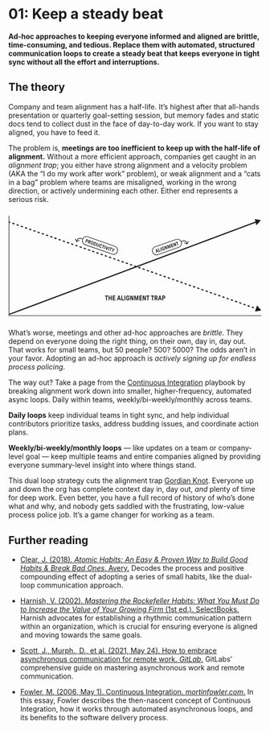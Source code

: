 # 01: Keep a steady beat

**Ad-hoc approaches to keeping everyone informed and aligned are brittle, time-consuming, and tedious. Replace them with automated, structured communication loops to create a steady beat that keeps everyone in tight sync without all the effort and interruptions.**

## The theory

Company and team alignment has a half-life. It’s highest after that all-hands presentation or quarterly goal-setting session, but memory fades and static docs tend to collect dust in the face of day-to-day work. If you want to stay aligned, you have to feed it.

The problem is, **meetings are too inefficient to keep up with the half-life of alignment.** Without a more efficient approach, companies get caught in an *alignment trap*; you either have strong alignment and a velocity problem (AKA the “I do my work after work” problem), or weak alignment and a “cats in a bag” problem where teams are misaligned, working in the wrong direction, or actively undermining each other. Either end represents a serious risk.

<svg viewBox="0 0 1600 700" xmlns="http://www.w3.org/2000/svg">
  <title>The alignment trap</title>
  <path stroke="currentColor" stroke-width="3.524" d="M3.524 32.524v629.075M1598.24 663.361H1.762"/>
  <path d="m1595.31 60.718-38.14-7.353 10.26 39.382 27.88-32.029ZM5.039 651.338c-1.823.681-2.904 2.76-2.413 4.644.49 1.884 2.366 2.858 4.189 2.177l-1.776-6.821ZM1564.71 68.412 5.039 651.338l1.776 6.821L1566.49 75.233l-1.78-6.821Z" fill="currentColor"/>
  <path d="M6.264 69.505a3.524 3.524 0 1 0-2.326 6.654l2.326-6.654ZM1598.24 629.881l-26.55-30.839-13.44 38.414 39.99-7.575ZM3.938 76.159l6.638 2.32 2.326-6.653-6.638-2.32-2.326 6.653Zm19.914 6.963 13.276 4.642 2.327-6.654-13.277-4.642-2.326 6.654Zm26.552 9.284 13.276 4.642 2.327-6.654-13.276-4.642-2.327 6.654Zm26.553 9.284 13.276 4.642 2.326-6.653-13.276-4.642-2.326 6.653Zm26.552 9.284 13.276 4.642 2.326-6.653-13.276-4.642-2.326 6.653Zm26.552 9.284 13.276 4.642 2.327-6.653-13.276-4.642-2.327 6.653Zm26.552 9.284 13.277 4.642 2.326-6.653-13.276-4.642-2.327 6.653Zm26.553 9.285 13.276 4.642 2.326-6.654-13.276-4.642-2.326 6.654Zm26.552 9.284 13.276 4.642 2.327-6.654-13.277-4.642-2.326 6.654Zm26.552 9.284 13.276 4.642 2.327-6.653-13.276-4.643-2.327 6.654Zm26.553 9.284 13.276 4.642 2.326-6.653-13.276-4.642-2.326 6.653Zm26.552 9.284 13.276 4.642 2.326-6.653-13.276-4.642-2.326 6.653Zm26.552 9.284 13.276 4.642 2.327-6.653-13.276-4.642-2.327 6.653Zm26.552 9.284 13.276 4.643 2.327-6.654-13.276-4.642-2.327 6.653Zm26.553 9.285 13.276 4.642 2.326-6.654-13.276-4.642-2.326 6.654Zm26.552 9.284 13.276 4.642 2.326-6.654-13.276-4.642-2.326 6.654Zm26.552 9.284 13.276 4.642 2.327-6.653-13.276-4.643-2.327 6.654Zm26.552 9.284 13.277 4.642 2.326-6.653-13.276-4.642-2.327 6.653Zm26.553 9.284 13.276 4.642 2.326-6.653-13.276-4.642-2.326 6.653Zm26.552 9.284 13.276 4.642 2.327-6.653-13.277-4.642-2.326 6.653Zm26.552 9.285 13.276 4.642 2.327-6.654-13.276-4.642-2.327 6.654Zm26.553 9.284 13.276 4.642 2.326-6.654-13.276-4.642-2.326 6.654Zm26.552 9.284 13.276 4.642 2.327-6.653-13.277-4.643-2.326 6.654Zm26.552 9.284 13.276 4.642 2.327-6.653-13.276-4.642-2.327 6.653Zm26.553 9.284 13.276 4.642 2.326-6.653-13.276-4.642-2.326 6.653Zm26.552 9.284 13.276 4.643 2.326-6.654-13.276-4.642-2.326 6.653Zm26.552 9.285 13.276 4.642 2.327-6.654-13.276-4.642-2.327 6.654Zm26.553 9.284 13.276 4.642 2.326-6.654-13.276-4.642-2.326 6.654Zm26.552 9.284 13.276 4.642 2.326-6.653-13.276-4.643-2.326 6.654Zm26.552 9.284 13.276 4.642 2.327-6.653-13.276-4.642-2.327 6.653Zm26.553 9.284 13.276 4.642 2.326-6.653-13.276-4.642-2.326 6.653Zm26.552 9.284 13.276 4.643 2.326-6.654-13.276-4.642-2.326 6.653Zm26.552 9.285 13.276 4.642 2.327-6.654-13.276-4.642-2.327 6.654Zm26.553 9.284 13.276 4.642 2.326-6.654-13.276-4.642-2.326 6.654Zm26.552 9.284 13.276 4.642 2.326-6.653-13.276-4.643-2.326 6.654Zm26.552 9.284 13.276 4.642 2.327-6.653-13.276-4.642-2.327 6.653Zm26.552 9.284 13.277 4.642 2.326-6.653-13.276-4.642-2.327 6.653Zm26.553 9.284 13.276 4.643 2.326-6.654-13.276-4.642-2.326 6.653Zm26.555 9.285 13.27 4.642 2.33-6.654-13.28-4.642-2.32 6.654Zm26.55 9.284 13.28 4.642 2.32-6.654-13.27-4.642-2.33 6.654Zm26.55 9.284 13.28 4.642 2.32-6.653-13.27-4.643-2.33 6.654Zm26.55 9.284 13.28 4.642 2.33-6.653-13.28-4.642-2.33 6.653Zm26.56 9.284 13.27 4.642 2.33-6.653-13.28-4.642-2.32 6.653Zm26.55 9.284 13.27 4.643 2.33-6.654-13.27-4.642-2.33 6.653Zm26.55 9.285 13.28 4.642 2.32-6.654-13.27-4.642-2.33 6.654Zm26.55 9.284 13.28 4.642 2.33-6.654-13.28-4.642-2.33 6.654Zm26.56 9.284 13.27 4.642 2.33-6.653-13.28-4.642-2.32 6.653Zm26.55 9.284 13.27 4.642 2.33-6.653-13.28-4.642-2.32 6.653Zm26.55 9.284 13.28 4.642 2.32-6.653-13.27-4.642-2.33 6.653Zm26.55 9.284 13.28 4.643 2.33-6.654-13.28-4.642-2.33 6.653Zm26.55 9.285 13.28 4.642 2.33-6.654-13.28-4.642-2.33 6.654Zm26.56 9.284 13.27 4.642 2.33-6.654-13.28-4.642-2.32 6.654Zm26.55 9.284 13.28 4.642 2.32-6.653-13.27-4.642-2.33 6.653Zm26.55 9.284 13.28 4.642 2.32-6.653-13.27-4.642-2.33 6.653Zm26.55 9.284 13.28 4.642 2.33-6.653-13.28-4.642-2.33 6.653Zm26.56 9.285 13.27 4.642 2.33-6.654-13.28-4.642-2.32 6.654Zm26.55 9.284 13.28 4.642 2.32-6.654-13.27-4.642-2.33 6.654Zm26.55 9.284 13.28 4.642 2.32-6.654-13.27-4.642-2.33 6.654Zm26.55 9.284 13.28 4.642 2.33-6.653-13.28-4.642-2.33 6.653Zm26.56 9.284 13.27 4.642 2.33-6.653-13.28-4.642-2.32 6.653Z" fill="currentColor"/>
  <rect x="477.517" y="157.244" width="232.767" height="52.524" rx="26.262" transform="rotate(19.2 477.517 157.244)" stroke="currentColor" stroke-width="3.524" fill="none"/>
  <path d="M486.167 200.797a.608.608 0 0 1-.357-.326.607.607 0 0 1-.034-.482l6.885-19.769a.606.606 0 0 1 .325-.357.612.612 0 0 1 .482-.034l6.081 2.118c1.218.424 2.219 1.086 3.003 1.986a6.228 6.228 0 0 1 1.473 3.099c.218 1.173.112 2.379-.319 3.617-.424 1.218-1.09 2.229-1.997 3.033a6.227 6.227 0 0 1-3.079 1.514c-1.174.218-2.369.115-3.587-.309l-2.756-.96a.304.304 0 0 0-.241.017c-.074.019-.128.079-.163.178l-2.483 7.129a.606.606 0 0 1-.325.357.608.608 0 0 1-.482.034l-2.426-.845Zm10.087-9.485c.499.174.994.2 1.484.08.509-.114.96-.348 1.353-.704.4-.376.69-.824.871-1.343.18-.519.228-1.04.141-1.563a2.878 2.878 0 0 0-.613-1.422 2.562 2.562 0 0 0-1.212-.859l-2.726-.949a.304.304 0 0 0-.241.017c-.074.019-.128.078-.163.178l-1.815 5.212c-.07.2-.004.334.195.404l2.726.949Zm6.235 15.169a.608.608 0 0 1-.357-.326.607.607 0 0 1-.033-.482l6.884-19.769a.608.608 0 0 1 .326-.357.612.612 0 0 1 .482-.034l5.99 2.087c1.278.445 2.309 1.117 3.093 2.017a6.015 6.015 0 0 1 1.484 3.069c.218 1.174.108 2.389-.33 3.647-.417 1.198-1.075 2.156-1.974 2.873-.872.704-1.902 1.218-3.09 1.543-.248.071-.407.172-.476.305-.061.113-.081.297-.057.551l.773 8.196c.03.301-.04.534-.21.699-.169.165-.384.202-.643.112l-2.427-.845c-.219-.077-.375-.176-.467-.297a1.21 1.21 0 0 1-.154-.524l-.74-8.386a.69.69 0 0 0-.107-.272c-.039-.081-.128-.145-.268-.194l-1.558-.543a.308.308 0 0 0-.241.017c-.074.019-.128.079-.163.179l-2.503 7.189a.61.61 0 0 1-.326.356.607.607 0 0 1-.482.034l-2.426-.845Zm9.998-9.516a2.777 2.777 0 0 0 1.543.101c.53-.107.991-.338 1.384-.694.399-.376.689-.823.87-1.343.306-.878.29-1.668-.049-2.368-.331-.72-.906-1.222-1.725-1.507l-2.636-.918a.304.304 0 0 0-.241.017c-.074.019-.128.078-.163.178l-1.815 5.212c-.069.2-.004.334.196.404l2.636.918Zm12.866 17.881c-1.397-.486-2.508-1.187-3.332-2.101a6.32 6.32 0 0 1-1.563-3.13c-.228-.953-.227-2.049.004-3.29.237-1.261.7-2.88 1.389-4.857a53.637 53.637 0 0 1 1.195-3.143c.421-.951.85-1.765 1.287-2.441.444-.696.939-1.251 1.486-1.665a6.336 6.336 0 0 1 3.17-1.483c1.213-.204 2.519-.063 3.916.424 1.378.48 2.479 1.176 3.303 2.09a6.328 6.328 0 0 1 1.563 3.131c.228.952.223 2.059-.014 3.32-.238 1.261-.697 2.869-1.379 4.826a41.02 41.02 0 0 1-1.267 3.254 14.028 14.028 0 0 1-1.255 2.35c-.437.676-.919 1.225-1.447 1.646a6.32 6.32 0 0 1-3.169 1.482c-1.213.205-2.509.067-3.887-.413Zm1.263-3.624c.698.243 1.363.296 1.994.157.65-.132 1.216-.472 1.698-1.021.278-.283.538-.675.778-1.173.268-.511.534-1.113.797-1.805.27-.712.531-1.427.781-2.146.501-1.438.86-2.567 1.078-3.386.226-.84.312-1.537.259-2.093-.037-.73-.27-1.348-.697-1.855-.408-.501-.962-.872-1.661-1.116-.719-.25-1.403-.309-2.054-.178-.63.139-1.186.483-1.669 1.031-.278.284-.55.682-.818 1.193a23.276 23.276 0 0 0-.767 1.815c-.263.692-.52 1.398-.77 2.117-.494 1.418-.853 2.546-1.079 3.386-.218.82-.304 1.517-.258 2.093.037.729.259 1.344.667 1.845.428.507 1.002.886 1.721 1.136Zm10.858 7.442a.605.605 0 0 1-.357-.326.607.607 0 0 1-.033-.482l6.884-19.769a.608.608 0 0 1 .326-.357.607.607 0 0 1 .482-.033l5.901 2.054c1.358.473 2.432 1.15 3.223 2.03.817.867 1.359 1.85 1.625 2.95.281.994.323 2.128.125 3.403-.177 1.281-.586 2.841-1.226 4.678-.424 1.218-.839 2.249-1.245 3.093a12.25 12.25 0 0 1-1.334 2.289 7.413 7.413 0 0 1-1.577 1.634c-.892.697-1.931 1.141-3.117 1.333-1.16.178-2.418.031-3.776-.442l-5.901-2.055Zm7.163-1.569c.679.236 1.34.298 1.984.187.65-.132 1.233-.455 1.748-.97.298-.277.577-.661.838-1.152.261-.492.516-1.064.765-1.716.27-.645.516-1.287.738-1.926.424-1.218.739-2.25.944-3.097.226-.839.292-1.544.199-2.114-.084-.723-.343-1.328-.778-1.816-.428-.507-.982-.879-1.66-1.115l-2.576-.897a.304.304 0 0 0-.241.017c-.074.019-.129.078-.163.178l-4.569 13.12c-.07.199-.005.334.195.404l2.576.897Zm16.692 10.279c-1.238-.431-2.28-1.073-3.124-1.927a6.052 6.052 0 0 1-1.644-3.092c-.245-1.227-.113-2.569.395-4.027l4.881-14.018a.611.611 0 0 1 .326-.357.612.612 0 0 1 .482-.034l2.426.845c.16.056.279.164.357.326a.612.612 0 0 1 .034.482l-4.882 14.018c-.222.639-.287 1.244-.195 1.813.12.557.368 1.035.744 1.435.375.399.863.703 1.462.912.938.327 1.791.321 2.558-.016.774-.358 1.328-1.016 1.661-1.974l4.882-14.018a.608.608 0 0 1 .326-.357.607.607 0 0 1 .482-.034l2.426.845c.16.056.279.164.357.326a.612.612 0 0 1 .034.482l-4.882 14.018c-.508 1.458-1.238 2.592-2.192 3.401a6.016 6.016 0 0 1-3.239 1.392c-1.192.144-2.417-.003-3.675-.441Zm18.053 6.287c-1.398-.487-2.509-1.187-3.332-2.101a6.325 6.325 0 0 1-1.563-3.13c-.228-.953-.23-2.073-.006-3.361.252-1.3.708-2.899 1.368-4.796a53.966 53.966 0 0 1 1.227-3.234c.4-.891.818-1.674 1.255-2.351.464-.689.97-1.24 1.517-1.654a6.332 6.332 0 0 1 3.17-1.483c1.213-.204 2.518-.063 3.916.424 1.358.472 2.459 1.169 3.302 2.09a6.118 6.118 0 0 1 1.643 3.192c.231 1.2.104 2.499-.383 3.897a.61.61 0 0 1-.326.356.603.603 0 0 1-.482.034l-2.486-.866a.714.714 0 0 1-.387-.336.607.607 0 0 1-.033-.482 3.552 3.552 0 0 0 .174-1.753 2.624 2.624 0 0 0-.723-1.494c-.402-.454-.922-.791-1.561-1.014-.719-.25-1.394-.306-2.024-.167-.631.138-1.197.478-1.699 1.02-.278.284-.551.682-.818 1.193a16.853 16.853 0 0 0-.797 1.805c-.263.692-.52 1.397-.77 2.116-.487 1.398-.843 2.517-1.068 3.356-.226.84-.305 1.551-.24 2.134.058.736.29 1.354.698 1.855.428.507.991.882 1.69 1.126.659.229 1.273.298 1.843.205a2.628 2.628 0 0 0 1.494-.722c.427-.389.748-.893.963-1.512a.611.611 0 0 1 .326-.357.718.718 0 0 1 .512-.023l2.486.865c.16.056.279.165.357.326a.612.612 0 0 1 .034.482c-.48 1.378-1.187 2.475-2.121 3.292a6.312 6.312 0 0 1-3.28 1.511c-1.226.178-2.518.03-3.876-.443Zm14.267 4.565a.606.606 0 0 1-.357-.325.608.608 0 0 1-.033-.482l5.726-16.445c.07-.2.005-.334-.195-.404l-3.954-1.377a.606.606 0 0 1-.357-.325.608.608 0 0 1-.033-.482l.845-2.427a.608.608 0 0 1 .325-.356.608.608 0 0 1 .482-.034l12.132 4.224a.612.612 0 0 1 .356.326c.078.162.09.322.034.482l-.845 2.426a.605.605 0 0 1-.326.357.607.607 0 0 1-.482.034l-3.953-1.377a.304.304 0 0 0-.241.017c-.074.019-.129.078-.163.178l-5.727 16.445a.608.608 0 0 1-.326.357.607.607 0 0 1-.482.033l-2.426-.845Zm11.28 3.928a.606.606 0 0 1-.357-.325.612.612 0 0 1-.034-.482l6.885-19.77a.606.606 0 0 1 .325-.357.608.608 0 0 1 .482-.033l2.427.845a.608.608 0 0 1 .356.325c.078.162.09.323.034.482l-6.884 19.77a.614.614 0 0 1-.326.357.607.607 0 0 1-.482.033l-2.426-.845Zm11.72 4.082a.591.591 0 0 1-.317-.245.667.667 0 0 1-.095-.403l1.551-21.525a.754.754 0 0 1 .258-.549.612.612 0 0 1 .603-.092l2.576.897c.3.104.437.32.413.648l-1.273 15.711c-.009.154.047.252.167.293.119.042.224 0 .312-.126l8.792-13.093c.184-.272.426-.356.725-.251l2.576.897c.24.083.378.232.416.447a.75.75 0 0 1-.139.59l-12.185 17.822a.482.482 0 0 1-.324.257.594.594 0 0 1-.401-.005l-3.655-1.273Zm12.997 4.526a.61.61 0 0 1-.356-.326.603.603 0 0 1-.034-.482l6.884-19.769a.611.611 0 0 1 .326-.357.612.612 0 0 1 .482-.034l2.426.845c.16.056.279.164.357.326a.612.612 0 0 1 .034.482l-6.885 19.769a.606.606 0 0 1-.325.357.608.608 0 0 1-.482.034l-2.427-.845Zm11.274 3.926a.608.608 0 0 1-.357-.326.612.612 0 0 1-.034-.482l5.727-16.444c.07-.2.005-.335-.195-.404l-3.954-1.377a.608.608 0 0 1-.357-.326.607.607 0 0 1-.033-.482l.844-2.426a.611.611 0 0 1 .326-.357.612.612 0 0 1 .482-.034l12.131 4.225c.16.056.279.164.357.326.078.161.09.322.034.482l-.845 2.426a.608.608 0 0 1-.326.357.607.607 0 0 1-.482.033l-3.954-1.377a.308.308 0 0 0-.241.017c-.073.019-.128.079-.162.179l-5.727 16.444a.608.608 0 0 1-.326.357.612.612 0 0 1-.482.034l-2.426-.845Zm15.762 5.489a.608.608 0 0 1-.357-.326.607.607 0 0 1-.033-.482l2.211-6.35-1.292-15.194c-.023-.255.056-.451.239-.589.202-.131.403-.162.603-.092l2.606.907c.14.049.236.127.288.235.079.095.12.232.124.413l.72 9.99c.012.094.068.158.168.193.119.042.213.03.281-.036l6.739-7.393c.136-.132.254-.214.355-.246a.47.47 0 0 1 .371-.006l2.606.908c.2.069.328.215.385.436.077.229.028.435-.149.62l-10.42 11.116-2.211 6.35a.608.608 0 0 1-.326.357.612.612 0 0 1-.482.034l-2.426-.845ZM618.41 566.392a.809.809 0 0 1-.592-.254.811.811 0 0 1-.254-.592v-23.217c0-.282-.141-.423-.423-.423h-5.582a.813.813 0 0 1-.592-.254.813.813 0 0 1-.254-.592v-3.426c0-.225.085-.423.254-.592a.812.812 0 0 1 .592-.253h17.128c.225 0 .423.084.592.253a.813.813 0 0 1 .254.592v3.426a.813.813 0 0 1-.254.592.813.813 0 0 1-.592.254h-5.583a.406.406 0 0 0-.296.127c-.084.056-.126.155-.126.296v23.217a.811.811 0 0 1-.254.592.809.809 0 0 1-.592.254h-3.426Zm15.925 0a.809.809 0 0 1-.592-.254.811.811 0 0 1-.254-.592v-27.912c0-.225.085-.423.254-.592a.812.812 0 0 1 .592-.253h3.426c.225 0 .423.084.592.253a.813.813 0 0 1 .254.592v10.573c0 .113.042.212.127.296a.403.403 0 0 0 .296.127h7.697c.14 0 .239-.042.296-.127a.406.406 0 0 0 .126-.296v-10.573c0-.225.085-.423.254-.592a.812.812 0 0 1 .592-.253h3.426c.225 0 .423.084.592.253a.813.813 0 0 1 .254.592v27.912a.811.811 0 0 1-.254.592.809.809 0 0 1-.592.254h-3.426a.809.809 0 0 1-.592-.254.811.811 0 0 1-.254-.592V554.17c0-.282-.141-.423-.422-.423h-7.697a.403.403 0 0 0-.296.127c-.085.056-.127.155-.127.296v11.376c0 .226-.099.423-.296.592-.198.17-.423.254-.677.254h-3.299Zm25.358 0a.809.809 0 0 1-.592-.254.811.811 0 0 1-.254-.592v-27.912c0-.225.085-.423.254-.592a.812.812 0 0 1 .592-.253h14.464c.225 0 .423.084.592.253a.812.812 0 0 1 .253.592v3.341a.81.81 0 0 1-.253.592.809.809 0 0 1-.592.254h-9.769a.407.407 0 0 0-.297.127c-.084.056-.126.155-.126.296v6.048c0 .282.141.423.423.423h9.388a.81.81 0 0 1 .592.253.813.813 0 0 1 .254.592v3.341a.811.811 0 0 1-.254.592.807.807 0 0 1-.592.254h-9.388a.407.407 0 0 0-.297.127c-.084.056-.126.155-.126.296v6.767c0 .282.141.422.423.422h9.896c.225 0 .422.085.592.254a.812.812 0 0 1 .253.592v3.341a.81.81 0 0 1-.253.592.81.81 0 0 1-.592.254h-14.591Zm28.308 0a.805.805 0 0 1-.677-.338c-.141-.226-.169-.48-.085-.761l8.163-27.828c.056-.225.155-.394.296-.507a.785.785 0 0 1 .507-.169h4.694c.451 0 .733.225.846.676l8.12 27.828a.813.813 0 0 1-.127.761c-.141.225-.352.338-.634.338h-3.764a.786.786 0 0 1-.508-.169.894.894 0 0 1-.296-.465l-1.607-5.54c-.084-.198-.169-.339-.253-.423-.057-.085-.17-.127-.339-.127h-7.654c-.17 0-.296.042-.381.127-.056.056-.113.183-.169.38l-1.565 5.583a.888.888 0 0 1-.296.465.786.786 0 0 1-.508.169h-3.763Zm13.194-11.588a.461.461 0 0 0 .339-.126c.084-.113.098-.254.042-.423l-2.707-10.023c-.028-.198-.141-.296-.338-.296-.169 0-.282.098-.338.296l-2.707 10.023a.688.688 0 0 0 .042.423.461.461 0 0 0 .339.126h5.328Zm13.427 11.588a.807.807 0 0 1-.592-.254.807.807 0 0 1-.254-.592v-27.912c0-.225.084-.423.254-.592a.81.81 0 0 1 .592-.253h3.425a.81.81 0 0 1 .592.253.813.813 0 0 1 .254.592v23.218c0 .282.141.423.423.423h9.642c.226 0 .423.084.592.254a.811.811 0 0 1 .254.592v3.425a.811.811 0 0 1-.254.592.807.807 0 0 1-.592.254h-14.336Zm19.741 0a.807.807 0 0 1-.592-.254.811.811 0 0 1-.254-.592v-27.912c0-.225.085-.423.254-.592a.81.81 0 0 1 .592-.253h3.425a.81.81 0 0 1 .592.253c.17.169.254.367.254.592v27.912a.807.807 0 0 1-.254.592.807.807 0 0 1-.592.254h-3.425Zm20.484.508c-1.973 0-3.693-.395-5.159-1.185a8.736 8.736 0 0 1-3.384-3.256c-.733-1.128-1.226-2.523-1.48-4.187-.254-1.691-.38-3.919-.38-6.682 0-1.804.042-3.341.126-4.609.113-1.297.296-2.467.55-3.51.282-1.072.677-1.988 1.184-2.749.818-1.382 1.946-2.467 3.384-3.257 1.466-.789 3.186-1.184 5.159-1.184 1.889 0 3.567.381 5.033 1.142 1.494.733 2.65 1.79 3.468 3.172.845 1.353 1.268 2.918 1.268 4.694a.81.81 0 0 1-.253.592.815.815 0 0 1-.593.254h-3.51a.96.96 0 0 1-.634-.254.811.811 0 0 1-.254-.592c-.028-.761-.225-1.438-.592-2.03-.338-.592-.846-1.043-1.522-1.353-.677-.339-1.481-.508-2.411-.508-1.015 0-1.903.226-2.664.677-.761.451-1.339 1.128-1.734 2.03-.226.479-.395 1.099-.508 1.861a21.575 21.575 0 0 0-.211 2.622c-.028.986-.042 1.987-.042 3.002 0 2.002.042 3.581.126 4.737.085 1.156.297 2.086.635 2.791.423.959 1.015 1.678 1.776 2.157.789.479 1.692.719 2.707.719.958 0 1.776-.183 2.453-.55a3.685 3.685 0 0 0 1.564-1.649c.367-.733.55-1.607.55-2.622v-1.565c0-.141-.042-.24-.127-.296-.056-.085-.155-.127-.296-.127h-3.552a.811.811 0 0 1-.592-.254.811.811 0 0 1-.254-.592v-3.129c0-.226.085-.423.254-.592a.807.807 0 0 1 .592-.254h8.246c.226 0 .423.084.593.254a.81.81 0 0 1 .253.592v4.905c0 2.425-.38 4.441-1.142 6.048-.761 1.607-1.874 2.805-3.341 3.595-1.437.761-3.2 1.142-5.286 1.142Zm16.479-.508a.807.807 0 0 1-.592-.254.811.811 0 0 1-.254-.592v-27.912c0-.225.085-.423.254-.592a.81.81 0 0 1 .592-.253h4.229c.254 0 .451.056.592.169.141.113.268.296.381.55l6.935 17.508c.085.197.212.282.381.254.197-.029.296-.141.296-.339v-17.297c0-.225.085-.423.254-.592a.81.81 0 0 1 .592-.253h3.425a.81.81 0 0 1 .592.253c.17.169.254.367.254.592v27.912a.807.807 0 0 1-.254.592.807.807 0 0 1-.592.254h-4.229c-.253 0-.451-.056-.592-.169-.141-.113-.268-.296-.38-.55l-6.978-17.508c-.057-.198-.184-.282-.381-.254-.169.028-.254.141-.254.338v17.297a.81.81 0 0 1-.253.592.81.81 0 0 1-.592.254h-3.426Zm25.358 0a.807.807 0 0 1-.592-.254.811.811 0 0 1-.254-.592v-27.912c0-.225.085-.423.254-.592a.81.81 0 0 1 .592-.253h5.244c.225 0 .409.056.55.169.169.113.282.296.338.55l5.371 19.58c.056.197.169.296.338.296s.282-.099.339-.296l5.328-19.58c.057-.254.155-.437.296-.55.169-.113.367-.169.592-.169h5.287c.225 0 .423.084.592.253a.813.813 0 0 1 .254.592v27.912a.811.811 0 0 1-.254.592.809.809 0 0 1-.592.254h-3.13a.809.809 0 0 1-.592-.254.811.811 0 0 1-.254-.592v-17.931c0-.226-.098-.338-.296-.338-.197-.029-.324.056-.38.253l-4.906 17.932c-.085.338-.211.578-.381.719a.742.742 0 0 1-.549.211h-2.707c-.254 0-.451-.07-.592-.211-.141-.141-.254-.381-.338-.719l-4.948-17.932c-.057-.197-.184-.282-.381-.253-.197 0-.296.112-.296.338v17.931a.811.811 0 0 1-.254.592.807.807 0 0 1-.592.254h-3.087Zm31.924 0a.81.81 0 0 1-.592-.254.81.81 0 0 1-.253-.592v-27.912c0-.225.084-.423.253-.592a.813.813 0 0 1 .592-.253h14.464c.225 0 .423.084.592.253a.813.813 0 0 1 .254.592v3.341a.811.811 0 0 1-.254.592.809.809 0 0 1-.592.254h-9.769a.403.403 0 0 0-.296.127c-.085.056-.127.155-.127.296v6.048c0 .282.141.423.423.423h9.388a.81.81 0 0 1 .592.253.813.813 0 0 1 .254.592v3.341a.811.811 0 0 1-.254.592.807.807 0 0 1-.592.254h-9.388a.403.403 0 0 0-.296.127c-.085.056-.127.155-.127.296v6.767c0 .282.141.422.423.422h9.896c.225 0 .423.085.592.254a.813.813 0 0 1 .254.592v3.341a.811.811 0 0 1-.254.592.809.809 0 0 1-.592.254h-14.591Zm21.518 0a.811.811 0 0 1-.593-.254.81.81 0 0 1-.253-.592v-27.912c0-.225.084-.423.253-.592a.814.814 0 0 1 .593-.253h4.229c.253 0 .451.056.592.169.141.113.267.296.38.55l6.936 17.508c.085.197.211.282.381.254.197-.029.296-.141.296-.339v-17.297c0-.225.084-.423.253-.592a.813.813 0 0 1 .592-.253h3.426a.81.81 0 0 1 .592.253.813.813 0 0 1 .254.592v27.912a.811.811 0 0 1-.254.592.807.807 0 0 1-.592.254h-4.229c-.254 0-.451-.056-.592-.169-.141-.113-.268-.296-.381-.55l-6.978-17.508c-.056-.198-.183-.282-.38-.254-.17.028-.254.141-.254.338v17.297a.811.811 0 0 1-.254.592.807.807 0 0 1-.592.254h-3.425Zm29.586 0a.81.81 0 0 1-.592-.254.81.81 0 0 1-.253-.592v-23.217c0-.282-.141-.423-.423-.423h-5.583a.813.813 0 0 1-.592-.254.812.812 0 0 1-.253-.592v-3.426c0-.225.084-.423.253-.592a.812.812 0 0 1 .592-.253h17.128a.81.81 0 0 1 .592.253.813.813 0 0 1 .254.592v3.426a.813.813 0 0 1-.254.592.811.811 0 0 1-.592.254h-5.582a.403.403 0 0 0-.296.127c-.085.056-.127.155-.127.296v23.217a.811.811 0 0 1-.254.592.807.807 0 0 1-.592.254h-3.426Zm29.654 0a.807.807 0 0 1-.592-.254.807.807 0 0 1-.254-.592v-23.217c0-.282-.141-.423-.423-.423h-5.583a.814.814 0 0 1-.592-.254.812.812 0 0 1-.253-.592v-3.426c0-.225.084-.423.253-.592a.813.813 0 0 1 .592-.253h17.128a.81.81 0 0 1 .592.253.813.813 0 0 1 .254.592v3.426a.813.813 0 0 1-.254.592.811.811 0 0 1-.592.254h-5.582a.403.403 0 0 0-.296.127c-.085.056-.127.155-.127.296v23.217a.811.811 0 0 1-.254.592.807.807 0 0 1-.592.254h-3.425Zm15.925 0a.807.807 0 0 1-.592-.254.811.811 0 0 1-.254-.592v-27.912c0-.225.085-.423.254-.592a.81.81 0 0 1 .592-.253h8.458c1.804 0 3.397.394 4.779 1.184a8.012 8.012 0 0 1 3.214 3.214c.789 1.381 1.184 2.96 1.184 4.736 0 1.692-.409 3.186-1.226 4.483-.79 1.269-1.861 2.368-3.215 3.299-.281.197-.437.395-.465.592-.028.169.028.409.169.719l4.568 9.98c.169.367.183.691.042.973-.141.282-.395.423-.761.423h-3.426c-.31 0-.549-.056-.719-.169a1.601 1.601 0 0 1-.423-.592l-4.609-10.235a.935.935 0 0 0-.254-.296c-.085-.084-.226-.126-.423-.126h-2.199a.407.407 0 0 0-.296.126c-.085.057-.127.156-.127.296v10.15a.807.807 0 0 1-.254.592.807.807 0 0 1-.592.254h-3.425Zm8.416-16.366c.733 0 1.395-.184 1.987-.55.621-.367 1.1-.86 1.438-1.48.338-.649.508-1.34.508-2.073 0-1.24-.367-2.227-1.1-2.96-.733-.761-1.677-1.142-2.833-1.142h-3.722a.404.404 0 0 0-.296.127c-.085.056-.127.155-.127.296v7.359c0 .282.141.423.423.423h3.722Zm13.077 16.366a.805.805 0 0 1-.677-.338c-.141-.226-.169-.48-.085-.761l8.163-27.828c.056-.225.155-.394.296-.507a.785.785 0 0 1 .507-.169h4.694c.451 0 .733.225.846.676l8.12 27.828a.813.813 0 0 1-.127.761c-.141.225-.352.338-.634.338h-3.764a.788.788 0 0 1-.508-.169.894.894 0 0 1-.296-.465l-1.607-5.54c-.084-.198-.169-.339-.253-.423-.057-.085-.17-.127-.339-.127h-7.654c-.17 0-.296.042-.381.127-.056.056-.113.183-.169.38l-1.565 5.583a.888.888 0 0 1-.296.465.785.785 0 0 1-.507.169h-3.764Zm13.194-11.588a.461.461 0 0 0 .339-.126c.084-.113.098-.254.042-.423l-2.707-10.023c-.028-.198-.141-.296-.338-.296-.169 0-.282.098-.338.296l-2.707 10.023a.688.688 0 0 0 .042.423.461.461 0 0 0 .339.126h5.328Zm13.427 11.588a.807.807 0 0 1-.592-.254.807.807 0 0 1-.254-.592v-27.912c0-.225.084-.423.254-.592a.81.81 0 0 1 .592-.253h8.585c1.72 0 3.27.394 4.652 1.184a8.3 8.3 0 0 1 3.214 3.256c.789 1.382 1.184 2.946 1.184 4.694 0 1.72-.395 3.285-1.184 4.695a8.3 8.3 0 0 1-3.214 3.256c-1.382.789-2.932 1.184-4.652 1.184h-3.891a.404.404 0 0 0-.296.127c-.085.056-.127.155-.127.296v10.065a.811.811 0 0 1-.254.592.807.807 0 0 1-.592.254h-3.425Zm8.542-16.366c.705 0 1.34-.184 1.904-.55a3.915 3.915 0 0 0 1.395-1.48c.338-.649.508-1.34.508-2.073 0-.733-.17-1.409-.508-2.03a3.831 3.831 0 0 0-1.395-1.522 3.415 3.415 0 0 0-1.904-.55h-3.848a.404.404 0 0 0-.296.127c-.085.056-.127.155-.127.296v7.359c0 .282.141.423.423.423h3.848Z" fill="currentColor"/>
  <rect x="902.244" y="237.085" width="192.767" height="52.524" rx="26.262" transform="rotate(-19.2 902.244 237.085)" stroke="currentColor" stroke-width="3.524" fill="none"/>
  <path d="M934.098 266.533a.6.6 0 0 1-.562-.073.667.667 0 0 1-.248-.518l-1.083-21.723a.683.683 0 0 1 .085-.432.585.585 0 0 1 .318-.245l3.325-1.158c.319-.111.574-.021.766.271l12.614 17.706a.61.61 0 0 1 .098.571.525.525 0 0 1-.366.396l-2.666.928a.589.589 0 0 1-.401.006.666.666 0 0 1-.324-.257l-2.505-3.527a1.02 1.02 0 0 0-.284-.237c-.061-.046-.151-.048-.271-.007l-5.421 1.888c-.12.042-.2.103-.239.184-.026.054-.034.158-.026.311l.269 4.34a.667.667 0 0 1-.095.403.595.595 0 0 1-.318.245l-2.666.928Zm6.488-11.462a.341.341 0 0 0 .208-.173c.032-.101.007-.204-.074-.31l-4.389-6.432c-.069-.132-.173-.174-.313-.126-.12.042-.175.14-.167.293l.555 7.767a.512.512 0 0 0 .135.289c.08.039.171.041.271.007l3.774-1.315Zm12.368 4.896a.607.607 0 0 1-.482-.034.605.605 0 0 1-.326-.357l-6.885-19.769a.612.612 0 0 1 .034-.482.611.611 0 0 1 .357-.326l2.426-.845a.612.612 0 0 1 .482.034c.162.078.27.197.326.357l5.726 16.444c.07.2.205.265.404.196l6.83-2.379a.612.612 0 0 1 .482.034c.161.078.27.197.325.357l.845 2.426a.607.607 0 0 1-.033.482.608.608 0 0 1-.357.326l-10.154 3.536Zm13.982-4.869a.612.612 0 0 1-.482-.034.608.608 0 0 1-.326-.357l-6.884-19.769a.607.607 0 0 1 .033-.482.608.608 0 0 1 .357-.326l2.426-.845a.612.612 0 0 1 .482.034c.162.078.27.197.326.357l6.885 19.769a.612.612 0 0 1-.034.482.608.608 0 0 1-.357.326l-2.426.845Zm14.634-4.693c-1.398.487-2.714.631-3.947.434a6.558 6.558 0 0 1-3.199-1.472c-.798-.618-1.491-1.485-2.081-2.601-.597-1.135-1.236-2.681-1.918-4.638a53.054 53.054 0 0 1-1.047-3.297c-.24-.946-.399-1.82-.476-2.621-.065-.829-.011-1.575.16-2.24a6.56 6.56 0 0 1 1.593-3.14c.844-.921 1.965-1.625 3.363-2.112 1.338-.466 2.62-.61 3.846-.432 1.239.15 2.318.614 3.238 1.391.933.75 1.619 1.754 2.057 3.012.055.16.044.32-.034.482a.611.611 0 0 1-.357.326l-2.486.865a.718.718 0 0 1-.512-.023.611.611 0 0 1-.326-.357 3.038 3.038 0 0 0-.92-1.291c-.385-.336-.856-.531-1.412-.583-.562-.073-1.173.005-1.832.235-.719.25-1.293.629-1.72 1.136-.428.507-.671 1.129-.728 1.866-.041.395-.008.876.1 1.443.101.547.266 1.183.497 1.909.223.706.46 1.418.71 2.137.494 1.418.913 2.526 1.258 3.324s.725 1.404 1.138 1.82c.536.575 1.133.938 1.79 1.09.678.144 1.376.092 2.095-.159.679-.236 1.212-.568 1.601-.994.402-.454.636-.972.702-1.554.079-.61-.007-1.274-.258-1.993l-.385-1.108c-.035-.1-.09-.16-.163-.179-.061-.046-.141-.051-.241-.017l-2.516.877a.612.612 0 0 1-.482-.034.605.605 0 0 1-.326-.357l-.772-2.216a.607.607 0 0 1 .034-.482.61.61 0 0 1 .356-.326l5.841-2.034a.607.607 0 0 1 .482.034.61.61 0 0 1 .326.356l1.21 3.475c.598 1.717.826 3.239.683 4.565-.143 1.326-.636 2.449-1.48 3.37-.83.894-1.985 1.598-3.462 2.113Zm11.546-4.424a.612.612 0 0 1-.482-.034.611.611 0 0 1-.326-.357l-6.884-19.769a.607.607 0 0 1 .034-.482.61.61 0 0 1 .356-.326l2.996-1.043c.18-.063.333-.071.461-.026s.263.143.405.295l9.231 10.691c.109.118.219.147.332.085.133-.068.175-.172.126-.312l-4.266-12.251a.607.607 0 0 1 .034-.482.608.608 0 0 1 .357-.326l2.426-.845a.608.608 0 0 1 .482.034c.161.078.27.197.326.357l6.886 19.769c.05.16.04.32-.04.482a.578.578 0 0 1-.35.326l-3 1.043c-.18.062-.33.071-.46.026s-.26-.144-.4-.296l-9.265-10.679c-.089-.126-.199-.155-.332-.086-.113.062-.145.162-.096.302l4.266 12.251a.607.607 0 0 1-.034.482.608.608 0 0 1-.357.326l-2.426.845Zm17.964-6.255a.629.629 0 0 1-.49-.033.586.586 0 0 1-.32-.357l-6.89-19.77a.627.627 0 0 1 .04-.482c.08-.161.2-.27.36-.325l3.71-1.294c.16-.055.3-.061.43-.016.15.039.27.141.38.306l8.63 12.544c.09.126.19.168.31.126.12-.041.18-.139.17-.293l-1.06-15.183c-.02-.193.01-.347.08-.462.09-.122.22-.21.37-.266l3.75-1.304a.607.607 0 0 1 .48.034c.16.078.27.197.33.357l6.88 19.769c.06.16.05.321-.03.482-.08.162-.2.27-.36.326l-2.22.772a.607.607 0 0 1-.48-.034.586.586 0 0 1-.32-.357l-4.43-12.7c-.05-.16-.15-.215-.29-.167-.15.029-.22.12-.21.274l.95 13.91c.03.261-.01.462-.09.603a.578.578 0 0 1-.34.286l-1.91.667c-.18.063-.34.062-.48-.003-.13-.065-.27-.207-.41-.426l-7.93-11.48c-.09-.126-.2-.155-.33-.086-.14.049-.18.153-.13.313l4.42 12.7c.06.16.05.321-.03.482-.08.162-.2.27-.36.326l-2.18.761Zm22.61-7.874a.598.598 0 0 1-.48-.034.604.604 0 0 1-.33-.356l-6.88-19.77a.583.583 0 0 1 .03-.482c.08-.161.2-.27.36-.326l10.24-3.567a.602.602 0 0 1 .48.034c.16.078.27.197.33.356l.82 2.367c.06.16.05.32-.03.482-.08.161-.2.27-.36.326l-6.92 2.409a.31.31 0 0 0-.18.163c-.04.061-.05.141-.01.241l1.49 4.283c.07.2.2.265.4.196l6.65-2.316a.598.598 0 0 1 .48.034c.17.078.27.197.33.356l.82 2.367c.06.159.05.32-.03.482-.08.161-.2.27-.36.325l-6.65 2.316a.293.293 0 0 0-.17.163c-.05.061-.06.141-.02.241l1.67 4.793c.07.199.2.264.4.195l7.01-2.441a.598.598 0 0 1 .48.034c.16.078.27.197.33.356l.82 2.367c.06.159.05.32-.03.482-.08.161-.2.27-.36.325l-10.33 3.599Zm15.24-5.307a.602.602 0 0 1-.48-.034.634.634 0 0 1-.33-.357l-6.88-19.769a.583.583 0 0 1 .03-.482c.08-.162.2-.27.36-.326l2.99-1.043c.18-.062.34-.071.46-.026.13.045.27.144.41.295l9.23 10.691c.11.119.22.147.33.085.13-.068.18-.172.13-.312l-4.27-12.251a.626.626 0 0 1 .04-.482c.07-.162.19-.27.35-.326l2.43-.845a.607.607 0 0 1 .48.034c.16.078.27.197.33.357l6.88 19.769c.06.16.04.32-.03.482-.08.162-.2.27-.36.326l-3 1.043c-.18.062-.33.071-.46.026a1.12 1.12 0 0 1-.4-.295l-9.26-10.68c-.09-.126-.2-.155-.33-.086-.12.062-.15.162-.1.302l4.27 12.251c.05.16.04.321-.04.482-.08.162-.2.27-.36.326l-2.42.845Zm20.95-7.298a.602.602 0 0 1-.48-.033.586.586 0 0 1-.32-.357l-5.73-16.445c-.07-.199-.2-.265-.4-.195l-3.96 1.377a.607.607 0 0 1-.48-.034.634.634 0 0 1-.33-.357l-.84-2.426a.624.624 0 0 1 .03-.482c.08-.161.2-.27.36-.326l12.13-4.224a.598.598 0 0 1 .48.034c.17.078.27.197.33.356l.84 2.427c.06.159.05.32-.03.482-.08.161-.2.27-.36.325l-3.95 1.377a.31.31 0 0 0-.18.163c-.04.061-.05.141-.02.241l5.73 16.445c.06.159.05.32-.03.482-.08.161-.2.27-.36.325l-2.43.845ZM466.736 180.299a2.001 2.001 0 0 0 1.316-3.778l-1.316 3.778Zm-37.43 16.523a2 2 0 0 0 2.671.93l16.206-7.834a2 2 0 1 0-1.741-3.601l-14.405 6.964-6.964-14.405a2 2 0 1 0-3.601 1.741l7.834 16.205Zm38.746-20.301c-15.278-5.32-24.188-4.425-29.779.421-2.714 2.352-4.425 5.466-5.725 8.656-1.268 3.11-2.284 6.691-3.33 9.696l3.777 1.316c1.174-3.37 2.026-6.484 3.257-9.503 1.198-2.939 2.615-5.387 4.64-7.142 3.888-3.369 10.902-4.87 25.844.334l1.316-3.778ZM1093.34 197.165a1.996 1.996 0 0 1-2.6-1.105 2.005 2.005 0 0 1 1.1-2.604l1.5 3.709Zm38.2 14.672a2.006 2.006 0 0 1-2.63 1.06l-16.57-7.032a1.994 1.994 0 0 1-1.05-2.622 1.996 1.996 0 0 1 2.62-1.06l14.73 6.251 6.25-14.729a2 2 0 1 1 3.68 1.563l-7.03 16.569Zm-39.7-18.381c15-6.061 23.95-5.602 29.77-1.036 2.82 2.216 4.69 5.243 6.14 8.365 1.42 3.044 2.61 6.571 3.8 9.522l-3.71 1.498c-1.34-3.307-2.34-6.377-3.72-9.331-1.34-2.877-2.87-5.253-4.98-6.907-4.05-3.175-11.13-4.331-25.8 1.598l-1.5-3.709Z" fill="currentColor"/>
</svg>

What’s worse, meetings and other ad-hoc approaches are *brittle*. They depend on everyone doing the right thing, on their own, day in, day out. That works for small teams, but 50 people? 500? 5000? The odds aren’t in your favor. Adopting an ad-hoc approach is *actively signing up for endless process policing*.

The way out? Take a page from the [Continuous Integration](https://en.wikipedia.org/wiki/Continuous_integration) playbook by breaking alignment work down into smaller, higher-frequency, automated async loops. Daily within teams, weekly/bi-weekly/monthly across teams.

**Daily loops** keep individual teams in tight sync, and help individual contributors prioritize tasks, address budding issues, and coordinate action plans.

**Weekly/bi-weekly/monthly loops** — like updates on a team or company-level goal — keep multiple teams and entire companies aligned by providing everyone summary-level insight into where things stand.

This dual loop strategy cuts the alignment trap [Gordian Knot](https://en.wikipedia.org/wiki/Gordian_Knot). Everyone up and down the org has complete context day in, day out, *and* plenty of time for deep work. Even better, you have a full record of history of who’s done what and why, and nobody gets saddled with the frustrating, low-value process police job. It’s a game changer for working as a team.

## Further reading

- [Clear, J. (2018). _Atomic Habits: An Easy & Proven Way to Build Good Habits & Break Bad Ones_. Avery.](https://lccn.loc.gov/2018377469) Decodes the process and positive compounding effect of adopting a series of small habits, like the dual-loop communication approach.

- [Harnish, V. (2002). _Mastering the Rockefeller Habits: What You Must Do to Increase the Value of Your Growing Firm_ (1st ed.). SelectBooks.](https://lccn.loc.gov/2002510089)
Harnish advocates for establishing a rhythmic communication pattern within an organization, which is crucial for ensuring everyone is aligned and moving towards the same goals.

- [Scott, J., Murph., D., et al. (2021, May 24). How to embrace asynchronous communication for remote work. _GitLab_.](https://handbook.gitlab.com/handbook/company/culture/all-remote/asynchronous/)
GitLabs’ comprehensive guide on mastering asynchronous work and remote communication.

- [Fowler, M. (2006, May 1). Continuous Integration. _mortinfowler.com_.](https://martinfowler.com/articles/continuousIntegration.html)
In this essay, Fowler describes the then-nascent concept of Continuous Integration, how it works through automated asynchronous loops, and its benefits to the software delivery process.
